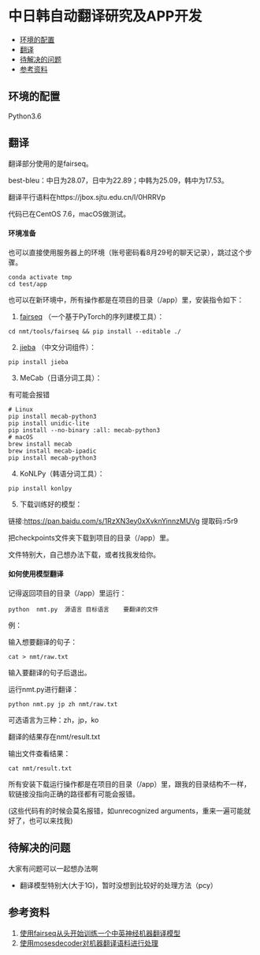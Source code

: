 # 中日韩自动翻译研究及APP开发

- [环境的配置](##环境的配置)
- [翻译](##翻译)
- [待解决的问题](##待解决的问题)
- [参考资料](##参考资料)

## 环境的配置

Python3.6

## 翻译

翻译部分使用的是fairseq。

best-bleu：中日为28.07，日中为22.89；中韩为25.09，韩中为17.53。

翻译平行语料在https://jbox.sjtu.edu.cn/l/0HRRVp

代码已在CentOS 7.6，macOS做测试。

#### 环境准备

也可以直接使用服务器上的环境（账号密码看8月29号的聊天记录），跳过这个步骤。

```
conda activate tmp
cd test/app
```

也可以在新环境中，所有操作都是在项目的目录（/app）里，安装指令如下：

1. [fairseq](https://github.com/pytorch/fairseq) （一个基于PyTorch的序列建模工具）：

```
cd nmt/tools/fairseq && pip install --editable ./
```

2. [jieba](https://github.com/fxsjy/jieba) （中文分词组件）：

```
pip install jieba
```

3. MeCab（日语分词工具）：

有可能会报错

```
# Linux
pip install mecab-python3
pip install unidic-lite
pip install --no-binary :all: mecab-python3
# macOS
brew install mecab
brew install mecab-ipadic
pip install mecab-python3
```

4. KoNLPy（韩语分词工具）：

```
pip install konlpy
```

5. 下载训练好的模型：

链接:https://pan.baidu.com/s/1RzXN3ey0xXvknYinnzMUVg 提取码:r5r9

把checkpoints文件夹下载到项目的目录（/app）里。

文件特别大，自己想办法下载，或者找我发给你。



#### 如何使用模型翻译

记得返回项目的目录（/app）里运行：

```
python	nmt.py	源语言	目标语言	要翻译的文件
```

例：

输入想要翻译的句子：

```
cat > nmt/raw.txt
```

输入要翻译的句子后退出。

运行nmt.py进行翻译：

```
python nmt.py jp zh nmt/raw.txt
```

可选语言为三种：zh，jp，ko

翻译的结果存在nmt/result.txt

输出文件查看结果：

```
cat nmt/result.txt
```

所有安装下载运行操作都是在项目的目录（/app）里，跟我的目录结构不一样，软链接没指向正确的路径都有可能会报错。

(这些代码有的时候会莫名报错，如unrecognized arguments，重来一遍可能就好了，也可以来找我)



## 待解决的问题

大家有问题可以一起想办法啊

- 翻译模型特别大(大于1G)，暂时没想到比较好的处理方法（pcy）



## 参考资料

1. [使用fairseq从头开始训练一个中英神经机器翻译模型](https://blog.csdn.net/qq_42734797/article/details/112916511)
2. [使用mosesdecoder对机器翻译语料进行处理](https://blog.csdn.net/orangefly0214/article/details/103278612)